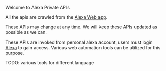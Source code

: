 Welcome to Alexa Private APIs

All the apis are crawled from the [Alexa Web app](https://alexa.amazon.com).

These APIs may change at any time. We will keep these APIs updated as possible as we can.

These APIs are invoked from personal alexa account, users must login [Alexa](https://alexa.amazon.com) to gain access. Various web automation tools can be utilized for this purpose.

TODO: various tools for different language